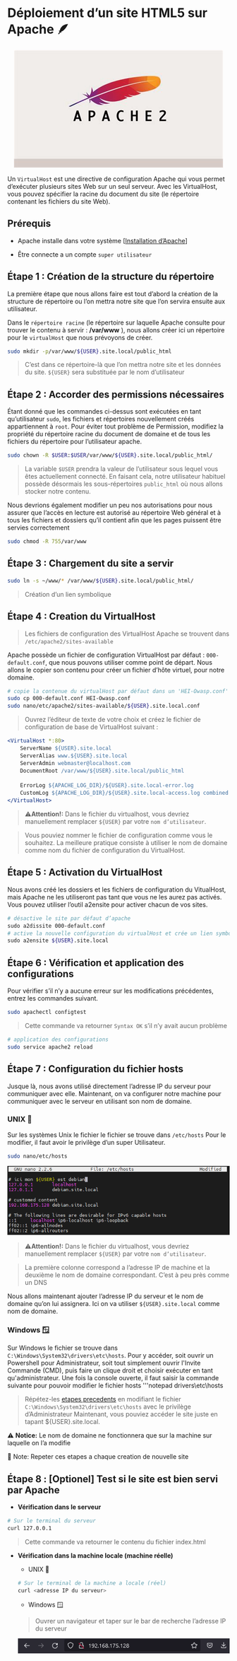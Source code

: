 # Déploiement d’un site HTML5 sur Apache 🪶

<center>

![Apache logo](images/apache2jpeg.jpeg)

</center>

Un `VirtualHost` est une directive de configuration Apache qui vous permet d’exécuter plusieurs sites Web sur un seul serveur. Avec les VirtualHost, vous pouvez spécifier la racine du document du site (le répertoire contenant les fichiers du site Web).

## Prérequis

+ Apache installe dans votre système
[<a href="https://httpd.apache.org/docs/2.4/install.html" target=" _blank">Installation d’Apache</a>]

+ Être connecte a un compte `super utilisateur`

## Étape 1 : Création de la structure du répertoire

La première étape que nous allons faire est tout d’abord la création de la structure de répertoire ou l’on mettra notre site que l’on servira ensuite aux utilisateur.

Dans le `répertoire racine` (le répertoire sur laquelle Apache consulte pour trouver le contenu à servir : **/var/www** ), nous allons créer ici un répertoire pour le `virtualHost` que nous prévoyons de créer.

```sh
sudo mkdir -p/var/www/${USER}.site.local/public_html
```

> C’est dans ce répertoire-là que l’on mettra notre site et les données du site.
> `${USER}` sera substituée par le nom d’utilisateur

## Étape 2 : Accorder des permissions nécessaires

Étant donné que les commandes ci-dessus sont exécutées en tant qu’utilisateur `sudo`, les fichiers et répertoires nouvellement créés appartiennent à `root`. Pour éviter tout problème de Permission, modifiez la propriété du répertoire racine du document de domaine et de tous les fichiers du répertoire pour l’utilisateur apache.

```sh
sudo chown -R $USER:$USER/var/www/${USER}.site.local/public_html/
```

> La variable `$USER` prendra la valeur de l’utilisateur sous lequel vous êtes actuellement connecté. En faisant cela, notre utilisateur habituel possède désormais les sous-répertoires `public_html` où nous allons stocker notre contenu.

Nous devrions également modifier un peu nos autorisations pour nous assurer que l’accès en lecture est autorisé au répertoire Web général et à tous les fichiers et dossiers qu’il contient afin que les pages puissent être servies correctement

```sh
sudo chmod -R 755/var/www
```

## Étape 3 : Chargement du site a servir

```sh
sudo ln -s ~/www/* /var/www/${USER}.site.local/public_html/
```

> Création d’un lien symbolique

## Étape 4 : Creation du VirtualHost

>Les fichiers de configuration des VirtualHost Apache se trouvent dans `/etc/apache2/sites-available`

Apache possède un fichier de configuration VirtualHost par défaut : `000-default.conf`, que nous pouvons utiliser comme point de départ. Nous allons le copier son contenu pour créer un fichier d’hôte virtuel, pour notre domaine.

```sh
# copie la contenue du virtualHost par défaut dans un 'HEI-Owasp.conf'
sudo cp 000-default.conf HEI-Owasp.conf
sudo nano/etc/apache2/sites-available/${USER}.site.local.conf
```

>Ouvrez l’éditeur de texte de votre choix et créez le fichier de configuration de base de VirtualHost suivant :

```apache
<VirtualHost *:80>
    ServerName ${USER}.site.local
    ServerAlias www.${USER}.site.local
    ServerAdmin webmaster@localhost.com
    DocumentRoot /var/www/${USER}.site.local/public_html

    ErrorLog ${APACHE_LOG_DIR}/${USER}.site.local-error.log
    CustomLog ${APACHE_LOG_DIR}/${USER}.site.local-access.log combined
</VirtualHost>
```

>:warning:**Attention!:** Dans le fichier du virtualhost, vous devriez manuellement remplacer `${USER}` par votre `nom d’utilisateur`.

>Vous pouviez nommer le fichier de configuration comme vous le souhaitez. La meilleure pratique consiste à utiliser le nom de domaine comme nom du fichier de configuration du VirtualHost.

## Étape 5 : Activation du VirtualHost

Nous avons créé les dossiers et les fichiers de configuration du VitualHost, mais Apache ne les utiliseront pas tant que vous ne les aurez pas activés. Vous pouvez utiliser l’outil a2ensite pour activer chacun de vos sites.

```sh
# désactive le site par défaut d’apache
sudo a2dissite 000-default.conf
# active la nouvelle configuration du virtualHost et crée un lien symbolique
sudo a2ensite ${USER}.site.local
```

## Étape 6 : Vérification et application des configurations

Pour vérifier s’il n’y a aucune erreur sur les modifications précédentes, entrez les commandes suivant.

```sh
sudo apachectl configtest
```

> Cette commande va retourner `Syntax OK` s’il n’y avait aucun problème

```sh
# application des configurations
sudo service apache2 reload
```

## Étape 7 : Configuration du fichier hosts

Jusque là, nous avons utilisé directement l’adresse IP du serveur pour communiquer avec elle. Maintenant, on va configurer notre machine pour communiquer avec le serveur en utilisant son nom de domaine.

### UNIX 🐧

<div id="unix-host">
Sur les systèmes Unix le fichier le fichier se trouve dans <code>/etc/hosts</code>
Pour le modifier, il faut avoir le privilège d’un super Utilisateur.
</div>

```sh
sudo nano/etc/hosts
```

<center>

![Contenu du fichier hosts](./images/host-modified.png)

</center>

>:warning:**Attention!:** Dans le fichier du virtualhost, vous devriez manuellement remplacer `${USER}` par votre `nom d’utilisateur`.

>La première colonne correspond a l’adresse IP de machine et la deuxième le nom de domaine correspondant. C’est à peu près comme un DNS

Nous allons maintenant ajouter l’adresse IP du serveur et le nom de domaine qu’on lui assignera. Ici on va utiliser `${USER}.site.local` comme nom de domaine.

### Windows 🪟

Sur Windows le fichier se trouve dans `C:\Windows\System32\drivers\etc\hosts`.
Pour y accéder, soit ouvrir un Powershell pour Administrateur, soit tout simplement ouvrir l'Invite Commande (CMD), puis faire un clique droit et choisir exécuter en tant qu'administrateur.
Une fois la console ouverte, il faut saisir la commande suivante pour pouvoir modifier le fichier hosts
	'''notepad drivers\etc\hosts
> Répétez-les [etapes precedents](#unix-host) en modifiant le fichier `C:\Windows\System32\drivers\etc\hosts` avec le privilège  d’Administrateur
>Maintenant, vous pouviez accéder le site juste en tapant ${USER}.site.local.

:warning: **Notice:** Le nom de domaine ne fonctionnera que sur la machine sur laquelle on l’a modifie

📝 Note: Repeter ces etapes a chaque creation de nouvelle site

## Étape 8 : [Optionel] Test si le site est bien servi par Apache

+ **Vérification dans le serveur**

```sh
# Sur le terminal du serveur
curl 127.0.0.1
```

> Cette commande va retourner le contenu du fichier index.html

+ **Vérification dans la machine locale (machine réelle)**
  + UNIX 🐧

  ```sh
  # Sur le terminal de la machine a locale (réel)
  curl <adresse IP du serveur>
  ```

  + Windows 🪟

  >Ouvrer un navigateur et taper sur le bar de recherche l’adresse IP du serveur

  ![Screenshot of taskbar](./images/SearchBar.png)
